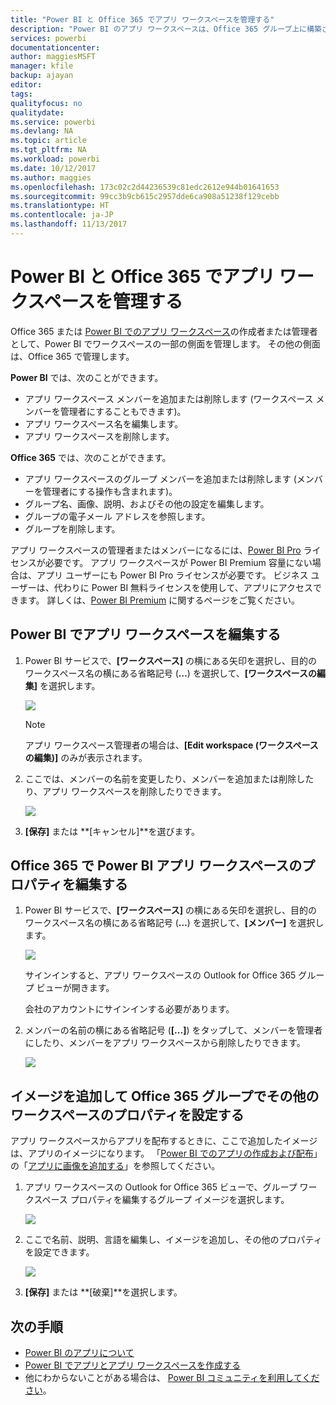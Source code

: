 ```yaml
---
title: "Power BI と Office 365 でアプリ ワークスペースを管理する"
description: "Power BI のアプリ ワークスペースは、Office 365 グループ上に構築されたコラボレーション エクスペリエンスです。 Power BI および Office 365 でアプリ ワークスペースを管理します。"
services: powerbi
documentationcenter: 
author: maggiesMSFT
manager: kfile
backup: ajayan
editor: 
tags: 
qualityfocus: no
qualitydate: 
ms.service: powerbi
ms.devlang: NA
ms.topic: article
ms.tgt_pltfrm: NA
ms.workload: powerbi
ms.date: 10/12/2017
ms.author: maggies
ms.openlocfilehash: 173c02c2d44236539c81edc2612e944b01641653
ms.sourcegitcommit: 99cc3b9cb615c2957dde6ca908a51238f129cebb
ms.translationtype: HT
ms.contentlocale: ja-JP
ms.lasthandoff: 11/13/2017
---
```

# <a name="manage-your-app-workspace-in-power-bi-and-office-365"></a>Power BI と Office 365 でアプリ ワークスペースを管理する
Office 365 または [Power BI でのアプリ ワークスペース](service-install-use-apps.md)の作成者または管理者として、Power BI でワークスペースの一部の側面を管理します。 その他の側面は、Office 365 で管理します。 

**Power BI** では、次のことができます。

* アプリ ワークスペース メンバーを追加または削除します (ワークスペース メンバーを管理者にすることもできます)。
* アプリ ワークスペース名を編集します。
* アプリ ワークスペースを削除します。

**Office 365** では、次のことができます。

* アプリ ワークスペースのグループ メンバーを追加または削除します (メンバーを管理者にする操作も含まれます)。
* グループ名、画像、説明、およびその他の設定を編集します。
* グループの電子メール アドレスを参照します。
* グループを削除します。

アプリ ワークスペースの管理者またはメンバーになるには、[Power BI Pro](service-free-vs-pro.md) ライセンスが必要です。 アプリ ワークスペースが Power BI Premium 容量にない場合は、アプリ ユーザーにも Power BI Pro ライセンスが必要です。 ビジネス ユーザーは、代わりに Power BI 無料ライセンスを使用して、アプリにアクセスできます。 詳しくは、[Power BI Premium](service-premium.md) に関するページをご覧ください。

## <a name="edit-your-app-workspace-in-power-bi"></a>Power BI でアプリ ワークスペースを編集する
1. Power BI サービスで、**[ワークスペース]** の横にある矢印を選択し、目的のワークスペース名の横にある省略記号 (**…**) を選択して、**[ワークスペースの編集]** を選択します。 
   
   ![](media/service-manage-app-workspace-in-power-bi-and-office-365/power-bi-app-ellipsis.png)
   
   > [!NOTE]
   > アプリ ワークスペース管理者の場合は、**[Edit workspace (ワークスペースの編集)]** のみが表示されます。
   > 
   > 
2. ここでは、メンバーの名前を変更したり、メンバーを追加または削除したり、アプリ ワークスペースを削除したりできます。 
   
   ![](media/service-manage-app-workspace-in-power-bi-and-office-365/power-bi-app-edit-workspace.png)
3. **[保存]** または **[キャンセル]**を選びます。

## <a name="edit-power-bi-app-workspace-properties-in-office-365"></a>Office 365 で Power BI アプリ ワークスペースのプロパティを編集する
1. Power BI サービスで、**[ワークスペース]** の横にある矢印を選択し、目的のワークスペース名の横にある省略記号 (**…**) を選択して、**[メンバー]** を選択します。 
   
   ![](media/service-manage-app-workspace-in-power-bi-and-office-365/power-bi-app-ellipsis.png)
   
   サインインすると、アプリ ワークスペースの Outlook for Office 365 グループ ビューが開きます。
   
   会社のアカウントにサインインする必要があります。
2. メンバーの名前の横にある省略記号 (**[...]**) をタップして、メンバーを管理者にしたり、メンバーをアプリ ワークスペースから削除したりできます。 
   
   ![](media/service-manage-app-workspace-in-power-bi-and-office-365/pbi_managegroupo365.png)

## <a name="add-an-image-and-set-other-workspace-properties-in-the-office-365-group"></a>イメージを追加して Office 365 グループでその他のワークスペースのプロパティを設定する
アプリ ワークスペースからアプリを配布するときに、ここで追加したイメージは、アプリのイメージになります。 「[Power BI でのアプリの作成および配布](service-create-distribute-apps.md)」の「[アプリに画像を追加する](service-create-distribute-apps.md#add-an-image-to-your-app-optional)」を参照してください。

1. アプリ ワークスペースの Outlook for Office 365 ビューで、グループ ワークスペース プロパティを編集するグループ イメージを選択します。
   
   ![](media/service-manage-app-workspace-in-power-bi-and-office-365/pbi_editgroupo365.png)
2. ここで名前、説明、言語を編集し、イメージを追加し、その他のプロパティを設定できます。
   
   ![](media/service-manage-app-workspace-in-power-bi-and-office-365/pbi_editgrpo365dialog.png)
3. **[保存]** または **[破棄]**を選択します。

## <a name="next-steps"></a>次の手順
* [Power BI のアプリについて](service-install-use-apps.md)
* [Power BI でアプリとアプリ ワークスペースを作成する](service-create-distribute-apps.md)
* 他にわからないことがある場合は、 [Power BI コミュニティを利用してください](http://community.powerbi.com/)。

